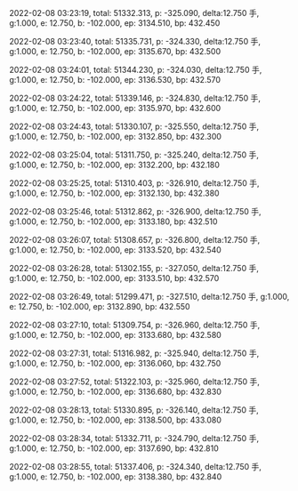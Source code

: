 2022-02-08 03:23:19, total: 51332.313, p: -325.090, delta:12.750 手, g:1.000, e: 12.750, b: -102.000, ep: 3134.510, bp: 432.450

2022-02-08 03:23:40, total: 51335.731, p: -324.330, delta:12.750 手, g:1.000, e: 12.750, b: -102.000, ep: 3135.670, bp: 432.500

2022-02-08 03:24:01, total: 51344.230, p: -324.030, delta:12.750 手, g:1.000, e: 12.750, b: -102.000, ep: 3136.530, bp: 432.570

2022-02-08 03:24:22, total: 51339.146, p: -324.830, delta:12.750 手, g:1.000, e: 12.750, b: -102.000, ep: 3135.970, bp: 432.600

2022-02-08 03:24:43, total: 51330.107, p: -325.550, delta:12.750 手, g:1.000, e: 12.750, b: -102.000, ep: 3132.850, bp: 432.300

2022-02-08 03:25:04, total: 51311.750, p: -325.240, delta:12.750 手, g:1.000, e: 12.750, b: -102.000, ep: 3132.200, bp: 432.180

2022-02-08 03:25:25, total: 51310.403, p: -326.910, delta:12.750 手, g:1.000, e: 12.750, b: -102.000, ep: 3132.130, bp: 432.380

2022-02-08 03:25:46, total: 51312.862, p: -326.900, delta:12.750 手, g:1.000, e: 12.750, b: -102.000, ep: 3133.180, bp: 432.510

2022-02-08 03:26:07, total: 51308.657, p: -326.800, delta:12.750 手, g:1.000, e: 12.750, b: -102.000, ep: 3133.520, bp: 432.540

2022-02-08 03:26:28, total: 51302.155, p: -327.050, delta:12.750 手, g:1.000, e: 12.750, b: -102.000, ep: 3133.510, bp: 432.570

2022-02-08 03:26:49, total: 51299.471, p: -327.510, delta:12.750 手, g:1.000, e: 12.750, b: -102.000, ep: 3132.890, bp: 432.550

2022-02-08 03:27:10, total: 51309.754, p: -326.960, delta:12.750 手, g:1.000, e: 12.750, b: -102.000, ep: 3133.680, bp: 432.580

2022-02-08 03:27:31, total: 51316.982, p: -325.940, delta:12.750 手, g:1.000, e: 12.750, b: -102.000, ep: 3136.060, bp: 432.750

2022-02-08 03:27:52, total: 51322.103, p: -325.960, delta:12.750 手, g:1.000, e: 12.750, b: -102.000, ep: 3136.680, bp: 432.830

2022-02-08 03:28:13, total: 51330.895, p: -326.140, delta:12.750 手, g:1.000, e: 12.750, b: -102.000, ep: 3138.500, bp: 433.080

2022-02-08 03:28:34, total: 51332.711, p: -324.790, delta:12.750 手, g:1.000, e: 12.750, b: -102.000, ep: 3137.690, bp: 432.810

2022-02-08 03:28:55, total: 51337.406, p: -324.340, delta:12.750 手, g:1.000, e: 12.750, b: -102.000, ep: 3138.380, bp: 432.840